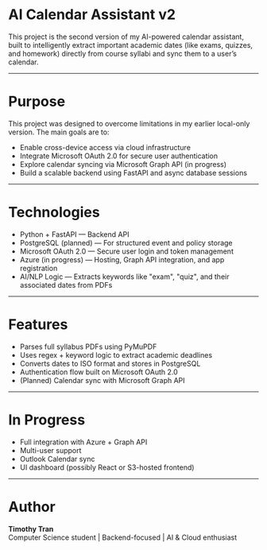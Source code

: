 # AI Calendar Assistant v2

This project is the second version of my AI-powered calendar assistant, built to intelligently extract important academic dates (like exams, quizzes, and homework) directly from course syllabi and sync them to a user’s calendar.

---

# Purpose

This project was designed to overcome limitations in my earlier local-only version. The main goals are to:
- Enable cross-device access via cloud infrastructure
- Integrate Microsoft OAuth 2.0 for secure user authentication
- Explore calendar syncing via Microsoft Graph API (in progress)
- Build a scalable backend using FastAPI and async database sessions

---

# Technologies

- Python + FastAPI — Backend API
- PostgreSQL (planned) — For structured event and policy storage
- Microsoft OAuth 2.0 — Secure user login and token management
- Azure (in progress) — Hosting, Graph API integration, and app registration
- AI/NLP Logic — Extracts keywords like "exam", "quiz", and their associated dates from PDFs

---

# Features

- Parses full syllabus PDFs using PyMuPDF
- Uses regex + keyword logic to extract academic deadlines
- Converts dates to ISO format and stores in PostgreSQL
- Authentication flow built on Microsoft OAuth 2.0
- (Planned) Calendar sync with Microsoft Graph API

---

# In Progress

- Full integration with Azure + Graph API
- Multi-user support
- Outlook Calendar sync
- UI dashboard (possibly React or S3-hosted frontend)

---

# Author

**Timothy Tran**  
Computer Science student | Backend-focused | AI & Cloud enthusiast